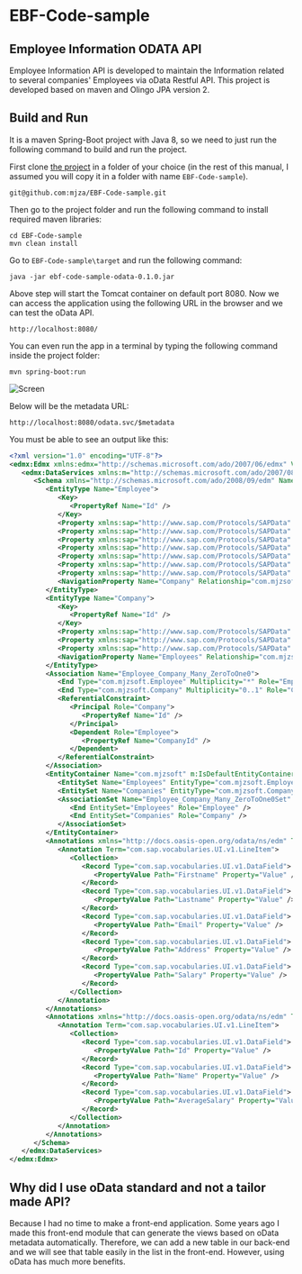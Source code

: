 # EBF-Code-sample

## Employee Information ODATA API

Employee Information API is developed to maintain the Information related to several companies' Employees via oData Restful API. This project is developed based on maven and Olingo JPA version 2. 

## Build and Run

It is a maven Spring-Boot project with Java 8, so we need to just run the following command to build and run the project. 

First clone [the project](https://github.com/mjza/EBF-Code-sample) in a folder of your choice (in the rest of this manual, I assumed you will copy it in a folder with name `EBF-Code-sample`). 

```
git@github.com:mjza/EBF-Code-sample.git
```

Then go to the project folder and run the following command to install required maven libraries:

```
cd EBF-Code-sample
mvn clean install
```
 
Go to `EBF-Code-sample\target` and run the following command:

```
java -jar ebf-code-sample-odata-0.1.0.jar
```

Above step will start the Tomcat container on default port 8080. Now we can access the application using the following URL in the browser and we can test the oData API.

```
http://localhost:8080/
```

You can even run the app in a terminal by typing the following command inside the project folder:

```
mvn spring-boot:run
```

![Screen](./diagrams/Snapshut.gif)

Below will be the metadata URL:

```
http://localhost:8080/odata.svc/$metadata
```

You must be able to see an output like this:

```xml
<?xml version="1.0" encoding="UTF-8"?>
<edmx:Edmx xmlns:edmx="http://schemas.microsoft.com/ado/2007/06/edmx" Version="1.0">
   <edmx:DataServices xmlns:m="http://schemas.microsoft.com/ado/2007/08/dataservices/metadata" m:DataServiceVersion="1.0">
      <Schema xmlns="http://schemas.microsoft.com/ado/2008/09/edm" Namespace="com.mjzsoft">
         <EntityType Name="Employee">
            <Key>
               <PropertyRef Name="Id" />
            </Key>
            <Property xmlns:sap="http://www.sap.com/Protocols/SAPData" Name="Address" Type="Edm.String" Nullable="true" MaxLength="255" sap:label="Address" sap:deletable="false" sap:filterable="true" sap:updatable="true" sap:sortable="false" sap:creatable="true" />
            <Property xmlns:sap="http://www.sap.com/Protocols/SAPData" Name="CompanyId" Type="Edm.String" Nullable="false" MaxLength="255" sap:label="Company ID" />
            <Property xmlns:sap="http://www.sap.com/Protocols/SAPData" Name="Email" Type="Edm.String" Nullable="true" MaxLength="255" sap:label="Email" sap:deletable="false" sap:filterable="true" sap:updatable="true" sap:sortable="true" sap:creatable="true" />
            <Property xmlns:sap="http://www.sap.com/Protocols/SAPData" Name="Firstname" Type="Edm.String" Nullable="false" MaxLength="255" sap:label="Name" sap:deletable="false" sap:filterable="true" sap:updatable="true" sap:sortable="true" sap:creatable="true" />
            <Property xmlns:sap="http://www.sap.com/Protocols/SAPData" Name="Id" Type="Edm.Int32" Nullable="false" sap:label="Employee ID" sap:deletable="false" sap:filterable="true" sap:updatable="false" sap:sortable="true" sap:creatable="false" />
            <Property xmlns:sap="http://www.sap.com/Protocols/SAPData" Name="Lastname" Type="Edm.String" Nullable="false" MaxLength="255" sap:label="Surname" sap:deletable="false" sap:filterable="true" sap:updatable="true" sap:sortable="true" sap:creatable="true" />
            <Property xmlns:sap="http://www.sap.com/Protocols/SAPData" Name="Salary" Type="Edm.Double" Nullable="false" sap:label="Salary" sap:deletable="false" sap:filterable="true" sap:updatable="true" sap:sortable="true" sap:creatable="true" />
            <NavigationProperty Name="Company" Relationship="com.mjzsoft.Employee_Company_Many_ZeroToOne0" FromRole="Employee" ToRole="Company" />
         </EntityType>
         <EntityType Name="Company">
            <Key>
               <PropertyRef Name="Id" />
            </Key>
            <Property xmlns:sap="http://www.sap.com/Protocols/SAPData" Name="AverageSalary" Type="Edm.Double" Nullable="false" sap:label="Average Salary" sap:deletable="false" sap:filterable="true" sap:updatable="false" sap:sortable="true" sap:creatable="false" />
            <Property xmlns:sap="http://www.sap.com/Protocols/SAPData" Name="Id" Type="Edm.String" Nullable="false" MaxLength="255" sap:label="Company ID" sap:deletable="false" sap:filterable="true" sap:updatable="false" sap:sortable="true" sap:creatable="true" />
            <Property xmlns:sap="http://www.sap.com/Protocols/SAPData" Name="Name" Type="Edm.String" Nullable="false" MaxLength="255" sap:label="Company Name" sap:deletable="false" sap:filterable="true" sap:updatable="true" sap:sortable="true" sap:creatable="true" />
            <NavigationProperty Name="Employees" Relationship="com.mjzsoft.Employee_Company_Many_ZeroToOne0" FromRole="Company" ToRole="Employee" />
         </EntityType>
         <Association Name="Employee_Company_Many_ZeroToOne0">
            <End Type="com.mjzsoft.Employee" Multiplicity="*" Role="Employee" />
            <End Type="com.mjzsoft.Company" Multiplicity="0..1" Role="Company" />
            <ReferentialConstraint>
               <Principal Role="Company">
                  <PropertyRef Name="Id" />
               </Principal>
               <Dependent Role="Employee">
                  <PropertyRef Name="CompanyId" />
               </Dependent>
            </ReferentialConstraint>
         </Association>
         <EntityContainer Name="com.mjzsoft" m:IsDefaultEntityContainer="true">
            <EntitySet Name="Employees" EntityType="com.mjzsoft.Employee" />
            <EntitySet Name="Companies" EntityType="com.mjzsoft.Company" />
            <AssociationSet Name="Employee_Company_Many_ZeroToOne0Set" Association="com.mjzsoft.Employee_Company_Many_ZeroToOne0">
               <End EntitySet="Employees" Role="Employee" />
               <End EntitySet="Companies" Role="Company" />
            </AssociationSet>
         </EntityContainer>
         <Annotations xmlns="http://docs.oasis-open.org/odata/ns/edm" Target="com.mjzsoft.Employee">
            <Annotation Term="com.sap.vocabularies.UI.v1.LineItem">
               <Collection>
                  <Record Type="com.sap.vocabularies.UI.v1.DataField">
                     <PropertyValue Path="Firstname" Property="Value" />
                  </Record>
                  <Record Type="com.sap.vocabularies.UI.v1.DataField">
                     <PropertyValue Path="Lastname" Property="Value" />
                  </Record>
                  <Record Type="com.sap.vocabularies.UI.v1.DataField">
                     <PropertyValue Path="Email" Property="Value" />
                  </Record>
                  <Record Type="com.sap.vocabularies.UI.v1.DataField">
                     <PropertyValue Path="Address" Property="Value" />
                  </Record>
                  <Record Type="com.sap.vocabularies.UI.v1.DataField">
                     <PropertyValue Path="Salary" Property="Value" />
                  </Record>
               </Collection>
            </Annotation>
         </Annotations>
         <Annotations xmlns="http://docs.oasis-open.org/odata/ns/edm" Target="com.mjzsoft.Company">
            <Annotation Term="com.sap.vocabularies.UI.v1.LineItem">
               <Collection>
                  <Record Type="com.sap.vocabularies.UI.v1.DataField">
                     <PropertyValue Path="Id" Property="Value" />
                  </Record>
                  <Record Type="com.sap.vocabularies.UI.v1.DataField">
                     <PropertyValue Path="Name" Property="Value" />
                  </Record>
                  <Record Type="com.sap.vocabularies.UI.v1.DataField">
                     <PropertyValue Path="AverageSalary" Property="Value" />
                  </Record>
               </Collection>
            </Annotation>
         </Annotations>
      </Schema>
   </edmx:DataServices>
</edmx:Edmx>
```

## Why did I use oData standard and not a tailor made API?

Because I had no time to make a front-end application. Some years ago I made this front-end module that can generate the views based on oData metadata automatically. Therefore, we can add a new table in our back-end and we will see that table easily in the list in the front-end. However, using oData has much more benefits.  

